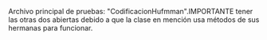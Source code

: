 Archivo principal de pruebas: "CodificacionHufmman".IMPORTANTE tener las otras dos abiertas debido a que la clase en mención usa métodos de sus hermanas para funcionar.
